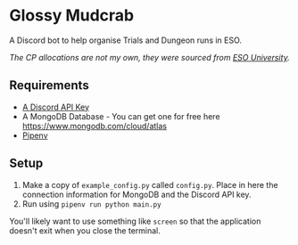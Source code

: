 # Glossy Mudcrab

A Discord bot to help organise Trials and Dungeon runs in ESO.

_The CP allocations are not my own, they were sourced from [ESO University](https://eso-u.com/)._

## Requirements

* [A Discord API Key](https://discordpy.readthedocs.io/en/latest/discord.html)
* A MongoDB Database - You can get one for free here https://www.mongodb.com/cloud/atlas
* [Pipenv](https://pypi.org/project/pipenv/)

## Setup

1. Make a copy of `example_config.py` called `config.py`. Place in here the connection information for MongoDB and the Discord API key.
2. Run using `pipenv run python main.py`

You'll likely want to use something like `screen` so that the application doesn't exit when you close the terminal.
